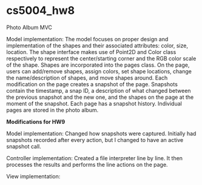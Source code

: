 # cs5004_hw8
Photo Album MVC

Model implementation: 
The model focuses on proper design and implementation of the shapes and their associated attributes:
color, size, location. The shape interface makes use of Point2D and Color class respectively 
to represent the center/starting corner and the RGB color scale of the shape. Shapes are incorporated 
into the pages class. On the page, users can add/remove shapes, assign colors, set shape locations, 
change the name/description of shapes, and move shapes around. Each modification on the page 
creates a snapshot of the page. Snapshots contain the timestamp, a snap ID, a description of what 
changed between the previous snapshot and the new one, and the shapes on the page at the moment of 
the snapshot. Each page has a snapshot history. Individual pages are stored in the photo album. 


**Modifications for HW9**

Model implementation:
Changed how snapshots were captured. Initially had snapshots recorded after every action, but I changed 
to have an active snapshot call. 

Controller implementation: 
Created a file interpreter line by line. It then processes the results and performs the line actions on the page.

View implementation:
